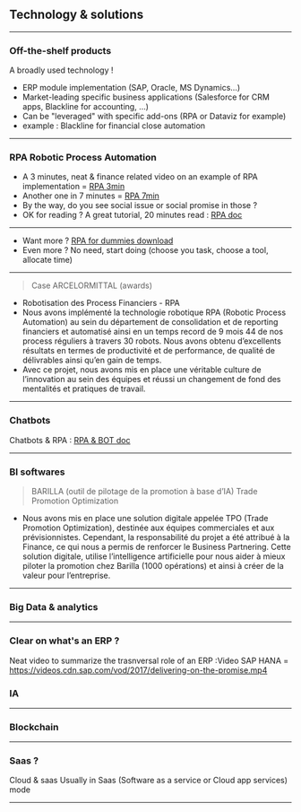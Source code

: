 ## Technology & solutions

----

### Off-the-shelf products 
A broadly used technology !   
- ERP module implementation (SAP, Oracle, MS Dynamics…)
- Market-leading specific business applications (Salesforce for CRM apps, Blackline for accounting, …)
- Can be "leveraged" with specific add-ons (RPA or Dataviz for example)
- example : Blackline for financial close automation 

----

### RPA Robotic Process Automation

- A 3 minutes, neat & finance related video on an example of RPA implementation = [RPA 3min](https://youtu.be/xW95yb6J1eU)
- Another one in 7 minutes = [RPA 7min](https://youtu.be/loOR-nz9DGY)
- By the way, do you see social issue or social promise in those ?
- OK for reading ? A great tutorial, 20 minutes read : [RPA doc](https://www.guru99.com/robotic-process-automation-tutorial.html)

----

- Want more ? [RPA for dummies download](https://www.nice.com/websites/rpa/assets/robotic_process_automation_for_dummies.pdf)
- Even more ? No need, start doing (choose you task, choose a tool, allocate time)

----

> Case ARCELORMITTAL (awards)
- Robotisation des Process Financiers - RPA
- Nous avons implémenté la technologie robotique RPA (Robotic Process Automation) au sein du département de consolidation et de reporting financiers et automatisé ainsi en un temps record
de 9 mois 44 de nos process réguliers à travers 30 robots. Nous avons obtenu d’excellents résultats en termes de productivité et de performance, de qualité de délivrables ainsi qu’en gain de temps.
- Avec ce projet, nous avons mis en place une véritable culture de l’innovation au sein des équipes et réussi un changement de fond des mentalités et pratiques de travail.

----
 
### Chatbots

Chatbots & RPA : [RPA & BOT doc](https://www.ibm.com/support/knowledgecenter/en/SSMGNY_10.0.0/com.ibm.wbpm.rpa.main.doc/topics/roadmaps_creating_bots.html)

----

### BI softwares

> BARILLA (outil de pilotage de la promotion à base d’IA) Trade Promotion Optimization
- Nous avons mis en place une solution digitale appelée TPO (Trade Promotion Optimization), destinée aux équipes commerciales et aux prévisionnistes. Cependant, la responsabilité du projet a été attribué à la Finance, ce qui nous a permis de renforcer le Business Partnering. Cette solution digitale, utilise l’intelligence artificielle pour nous aider à mieux piloter la promotion chez Barilla (1000 opérations) et ainsi à créer de la valeur pour l’entreprise.

----

### Big Data & analytics

----

### Clear on what's an ERP ?

Neat video to summarize the trasnversal role of an ERP :Video SAP HANA = https://videos.cdn.sap.com/vod/2017/delivering-on-the-promise.mp4


### IA

----

### Blockchain

----

### Saas ?
Cloud & saas
Usually in Saas (Software as a service or Cloud app services) mode 

----
